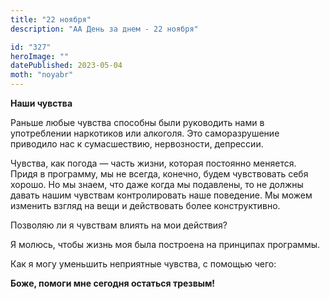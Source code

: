 ```yaml
---
title: "22 ноября"
description: "АА День за днем - 22 ноября"

id: "327"
heroImage: ""
datePublished: 2023-05-04
moth: "noyabr"
---
```


**Наши чувства**

Раньше любые чувства способны были руководить нами в употреблении наркотиков
или алкоголя. Это саморазрушение приводило нас к сумасшествию, нервозности,
депрессии.

Чувства, как погода — часть жизни, которая постоянно меняется. Придя в
программу, мы не всегда, конечно, будем чувствовать себя хорошо. Но мы знаем,
что даже когда мы подавлены, то не должны давать нашим чувствам контролировать
наше поведение. Мы можем изменить взгляд на вещи и действовать более
конструктивно.

Позволяю ли я чувствам влиять на мои действия?

Я молюсь, чтобы жизнь моя была построена на принципах программы.

Как я могу уменьшить неприятные чувства, с помощью чего:

**Боже, помоги мне сегодня остаться трезвым!**
